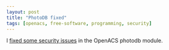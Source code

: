 ```yaml
---
layout: post
title: "PhotoDB fixed"
tags: [openacs, free-software, programming, security]
---
```


I [fixed some security issues](http://kurup.org/acs/photodb.html) in the OpenACS photodb module.
